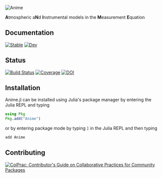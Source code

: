 
![Anime](https://github.com/iniyannatarajan/Anime.jl/raw/main/anime_logo.png)

**A**tmospheric a**N**d **I**nstrumental models in the **M**easurement **E**quation

## Documentation
[![Stable](https://img.shields.io/badge/docs-stable-blue.svg)](https://iniyannatarajan.github.io/Anime.jl/stable/)
[![Dev](https://img.shields.io/badge/docs-dev-blue.svg)](https://iniyannatarajan.github.io/Anime.jl/dev/)
## Status
[![Build Status](https://github.com/iniyannatarajan/Anime.jl/workflows/CI/badge.svg)](https://github.com/iniyannatarajan/Anime.jl/actions)
[![Coverage](https://codecov.io/gh/iniyannatarajan/Anime.jl/branch/main/graph/badge.svg)](https://codecov.io/gh/iniyannatarajan/Anime.jl)
[![DOI](https://joss.theoj.org/papers/10.21105/joss.06573/status.svg)](https://doi.org/10.21105/joss.06573)

## Installation
Anime.jl can be installed using Julia's package manager by entering the Julia REPL and typing
```julia
using Pkg
Pkg.add("Anime")
```
or by entering package mode by typing `]` in the Julia REPL and then typing
```julia
add Anime
```

## Contributing
[![ColPrac: Contributor's Guide on Collaborative Practices for Community Packages](https://img.shields.io/badge/ColPrac-Contributor's%20Guide-blueviolet)](https://github.com/SciML/ColPrac)
